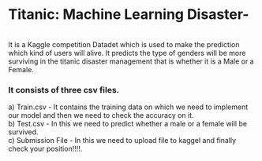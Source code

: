 # Titanic: Machine Learning Disaster-
<br>It is a Kaggle competition Datadet which is used to make the prediction which kind of users will alive.
It predicts the type of genders will be more surviving in the titanic disaster management that is whether it is a Male or a Female.<br>
### It consists of three csv files.<br>
a) Train.csv - It contains the training data on which we need to implement our model and then we need to check the accuracy on it.<br>
b) Test.csv - In this we need to predict whether a male or a female will be survived.<br>
c) Submission File - In this we need to upload  file to kaggel and finally check your position!!!!.<br>
